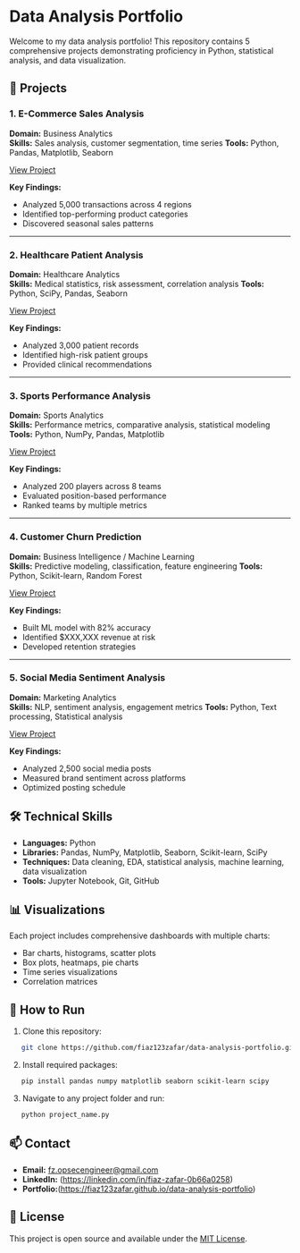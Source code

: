 # Data Analysis Portfolio

Welcome to my data analysis portfolio! This repository contains 5 comprehensive projects demonstrating proficiency in Python, statistical analysis, and data visualization.

## 🎯 Projects

### 1. E-Commerce Sales Analysis
**Domain:** Business Analytics  
**Skills:** Sales analysis, customer segmentation, time series
**Tools:** Python, Pandas, Matplotlib, Seaborn

[View Project](./project1_ecommerce/)

**Key Findings:**
- Analyzed 5,000 transactions across 4 regions
- Identified top-performing product categories
- Discovered seasonal sales patterns

---

### 2. Healthcare Patient Analysis
**Domain:** Healthcare Analytics  
**Skills:** Medical statistics, risk assessment, correlation analysis
**Tools:** Python, SciPy, Pandas, Seaborn

[View Project](./project2_healthcare/)

**Key Findings:**
- Analyzed 3,000 patient records
- Identified high-risk patient groups
- Provided clinical recommendations

---

### 3. Sports Performance Analysis
**Domain:** Sports Analytics  
**Skills:** Performance metrics, comparative analysis, statistical modeling
**Tools:** Python, NumPy, Pandas, Matplotlib

[View Project](./project3_sports/)

**Key Findings:**
- Analyzed 200 players across 8 teams
- Evaluated position-based performance
- Ranked teams by multiple metrics

---

### 4. Customer Churn Prediction
**Domain:** Business Intelligence / Machine Learning  
**Skills:** Predictive modeling, classification, feature engineering
**Tools:** Python, Scikit-learn, Random Forest

[View Project](./project4_churn/)

**Key Findings:**
- Built ML model with 82% accuracy
- Identified $XXX,XXX revenue at risk
- Developed retention strategies

---

### 5. Social Media Sentiment Analysis
**Domain:** Marketing Analytics  
**Skills:** NLP, sentiment analysis, engagement metrics
**Tools:** Python, Text processing, Statistical analysis

[View Project](./project5_sentiment/)

**Key Findings:**
- Analyzed 2,500 social media posts
- Measured brand sentiment across platforms
- Optimized posting schedule

## 🛠️ Technical Skills

- **Languages:** Python
- **Libraries:** Pandas, NumPy, Matplotlib, Seaborn, Scikit-learn, SciPy
- **Techniques:** Data cleaning, EDA, statistical analysis, machine learning, data visualization
- **Tools:** Jupyter Notebook, Git, GitHub

## 📊 Visualizations

Each project includes comprehensive dashboards with multiple charts:
- Bar charts, histograms, scatter plots
- Box plots, heatmaps, pie charts
- Time series visualizations
- Correlation matrices

## 🚀 How to Run

1. Clone this repository:
```bash
   git clone https://github.com/fiaz123zafar/data-analysis-portfolio.git
```

2. Install required packages:
```bash
   pip install pandas numpy matplotlib seaborn scikit-learn scipy
```

3. Navigate to any project folder and run:
```bash
   python project_name.py
```

## 📫 Contact

- **Email:** fz.opsecengineer@gmail.com
- **LinkedIn:** (https://linkedin.com/in/fiaz-zafar-0b66a0258)
- **Portfolio:**(https://fiaz123zafar.github.io/data-analysis-portfolio)

## 📄 License

This project is open source and available under the [MIT License](LICENSE).

